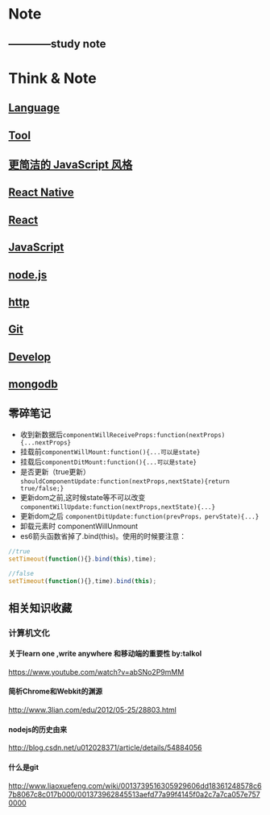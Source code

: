 # Note

## ————study note

# Think & Note

## [Language](language.md)

## [Tool](tool.md)

## [更简洁的 JavaScript 风格](clean-code-js-note.md)

## [React Native](react-native.md)

## [React](react.md)

## [JavaScript](javaScript.md)

## [node.js](node.md)

## [http](http.md)

## [Git](git.md)

## [Develop](develop.md)

## [mongodb](mongodb.md)

## 零碎笔记

- 收到新数据后`componentWillReceiveProps:function(nextProps){...nextProps}`
- 挂载前`componentWillMount:function(){...可以是state}`
- 挂载后`componentDitMount:function(){...可以是state}`
- 是否更新（true更新）```shouldComponentUpdate:function(nextProps,nextState){return true/false;}```
- 更新dom之前,这时候state等不可以改变`componentWillUpdate:function(nextProps,nextState){...}`
- 更新dom之后 `componentDitUpdate:function(prevProps，pervState){...}`
- 卸载元素时 componentWillUnmount
- es6箭头函数省掉了.bind(this)。使用的时候要注意：

```javascript
//true
setTimeout(function(){}.bind(this),time);

//false
setTimeout(function(){},time).bind(this);
```

## 相关知识收藏

### 计算机文化

#### 关于learn one  ,write anywhere 和移动端的重要性   by:talkol

https://www.youtube.com/watch?v=abSNo2P9mMM

#### 简析Chrome和Webkit的渊源

http://www.3lian.com/edu/2012/05-25/28803.html

#### nodejs的历史由来

http://blog.csdn.net/u012028371/article/details/54884056

#### 什么是git

http://www.liaoxuefeng.com/wiki/0013739516305929606dd18361248578c67b8067c8c017b000/001373962845513aefd77a99f4145f0a2c7a7ca057e7570000

